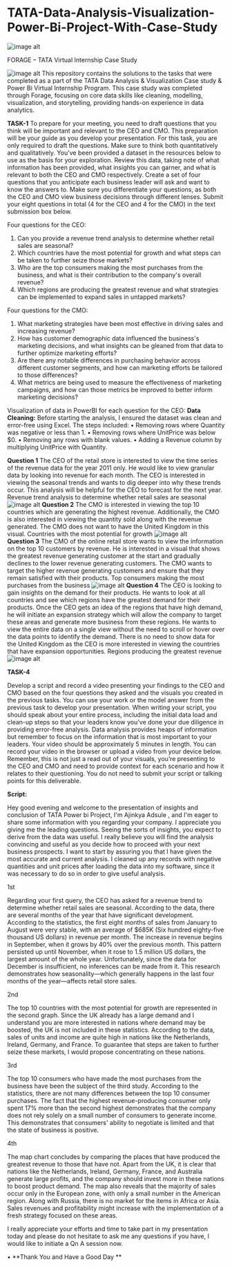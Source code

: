 # TATA-Data-Analysis-Visualization-Power-Bi-Project-With-Case-Study



![image alt](https://github.com/Ajinkya-Adsule/TATA-Data-Analysis-Visualization-Power-Bi-Project-With-Case-Study/blob/2733519b6d2787f89a04d946eeb0afb8f9895ac5/TATA_Virtual_Internship_Certificate_Ajinkya_Adsule%20pdf.png)


FORAGE – TATA   Virtual Internship Case Study 


![image alt](https://raw.githubusercontent.com/Ajinkya-Adsule/TATA-Data-Analysis-Visualization-Power-Bi-Project-With-Case-Study/refs/heads/main/tata%20project%20logo.webp)
This repository contains the solutions to the tasks that were completed as a part of the TATA Data Analysis & Visualization Case study & Power Bi Virtual Internship Program. This case study was completed through Forage, focusing on core data skills like cleaning, modelling, visualization, and storytelling, providing hands-on experience in data analytics.

**TASK-1**
To prepare for your meeting, you need to draft questions that you think will be important and relevant to the CEO and CMO. This preparation will be your guide as you develop your presentation. For this task, you are only required to draft the questions. Make sure to think both quantitatively and qualitatively. You’ve been provided a dataset in the resources below to use as the basis for your exploration. Review this data, taking note of what information has been provided, what insights you can garner, and what is relevant to both the CEO and CMO respectively. Create a set of four questions that you anticipate each business leader will ask and want to know the answers to. Make sure you differentiate your questions, as both the CEO and CMO view business decisions through different lenses. Submit your eight questions in total (4 for the CEO and 4 for the CMO) in the text submission box below.

Four questions for the CEO:

1.	Can you provide a revenue trend analysis to determine whether retail sales are seasonal?
2.	Which countries have the most potential for growth and what steps can be taken to further seize those markets?
3.	Who are the top consumers making the most purchases from the business, and what is their contribution to the company's overall revenue?
4.	Which regions are producing the greatest revenue and what strategies can be implemented to expand sales in untapped markets?

   
Four questions for the CMO:
1.	What marketing strategies have been most effective in driving sales and increasing revenue?
2.	How has customer demographic data influenced the business's marketing decisions, and what insights can be gleaned from that data to further optimize marketing efforts?
3.	Are there any notable differences in purchasing behavior across different customer segments, and how can marketing efforts be tailored to those differences?
4.	What metrics are being used to measure the effectiveness of marketing campaigns, and how can those metrics be improved to better inform marketing decisions?


Visualization of data in PowerBI for each question for the CEO:
**Data Cleaning:**
Before starting the analysis, I ensured the dataset was clean and error-free using Excel. The steps included:
•	Removing rows where Quantity was negative or less than 1.
•	Removing rows where UnitPrice was below $0.
•	Removing any rows with blank values.
•	Adding a Revenue column by multiplying UnitPrice with Quantity.

**Question 1**
The CEO of the retail store is interested to view the time series of the revenue data for the year 2011 only. He would like to view granular data by looking into revenue for each month. The CEO is interested in viewing the seasonal trends and wants to dig deeper into why these trends occur. This analysis will be helpful for the CEO to forecast for the next year.
	Revenue trend analysis to determine whether retail sales are seasonal 
 ![image alt](https://github.com/Ajinkya-Adsule/TATA-Data-Analysis-Visualization-Power-Bi-Project-With-Case-Study/blob/eee6b4fa47a75fac99dd682abc6e1ef33ba1c491/q%20no%201.png)
**Question 2**
The CMO is interested in viewing the top 10 countries which are generating the highest revenue. Additionally, the CMO is also interested in viewing the quantity sold along with the revenue generated. The CMO does not want to have the United Kingdom in this visual.
	Countries with the most potential for growth 
![image alt](https://github.com/Ajinkya-Adsule/TATA-Data-Analysis-Visualization-Power-Bi-Project-With-Case-Study/blob/eee6b4fa47a75fac99dd682abc6e1ef33ba1c491/q%20no%202.png)	 
**Question 3**
The CMO of the online retail store wants to view the information on the top 10 customers by revenue. He is interested in a visual that shows the greatest revenue generating customer at the start and gradually declines to the lower revenue generating customers. The CMO wants to target the higher revenue generating customers and ensure that they remain satisfied with their products.
	Top consumers making the most purchases from the business 
![image alt](https://github.com/Ajinkya-Adsule/TATA-Data-Analysis-Visualization-Power-Bi-Project-With-Case-Study/blob/eee6b4fa47a75fac99dd682abc6e1ef33ba1c491/q%20no%203.png)
**Question 4**
The CEO is looking to gain insights on the demand for their products. He wants to look at all countries and see which regions have the greatest demand for their products. Once the CEO gets an idea of the regions that have high demand, he will initiate an expansion strategy which will allow the company to target these areas and generate more business from these regions. He wants to view the entire data on a single view without the need to scroll or hover over the data points to identify the demand. There is no need to show data for the United Kingdom as the CEO is more interested in viewing the countries that have expansion opportunities.
	Regions producing the greatest revenue 
![image alt](https://github.com/Ajinkya-Adsule/TATA-Data-Analysis-Visualization-Power-Bi-Project-With-Case-Study/blob/eee6b4fa47a75fac99dd682abc6e1ef33ba1c491/q%20no%204.png)




**TASK-4**

Develop a script and record a video presenting your findings to the CEO and CMO based on the four questions they asked and the visuals you created in the previous tasks.
You can use your work or the model answer from the previous task to develop your presentation.
When writing your script, you should speak about your entire process, including the initial data load and clean-up steps so that your leaders know you’ve done your due diligence in providing error-free analysis. Data analysis provides heaps of information but remember to focus on the information that is most important to your leaders.
Your video should be approximately 5 minutes in length. You can record your video in the browser or upload a video from your device below.
Remember, this is not just a read out of your visuals, you’re presenting to the CEO and CMO and need to provide context for each scenario and how it relates to their questioning.
You do not need to submit your script or talking points for this deliverable.




**Script:**


Hey good evening and welcome to the presentation of insights and conclusion of TATA Power bi Project,
I'm Ajinkya Adsule , and I'm eager to share some information with you regarding your company. I appreciate you giving me the leading questions. Seeing the sorts of insights, you expect to derive from the data was useful. I really believe you will find the analysis convincing and useful as you decide how to proceed with your next business prospects.
I want to start by assuring you that I have given the most accurate and current analysis. I cleaned up any records with negative quantities and unit prices after loading the data into my software, since it was necessary to do so in order to give useful analysis.


1st 

Regarding your first query, the CEO has asked for a revenue trend to determine whether retail sales are seasonal. According to the data, there are several months of the year that have significant development. According to the statistics, the first eight months of sales from January to August were very stable, with an average of $685K (Six hundred eighty-five thousand US dollars) in revenue per month. The increase in revenue begins in September, when it grows by 40% over the previous month. This pattern persisted up until November, when it rose to 1.5 million US dollars, the largest amount of the whole year. Unfortunately, since the data for December is insufficient, no inferences can be made from it. This research demonstrates how seasonality—which generally happens in the last four months of the year—affects retail store sales.


2nd 

The top 10 countries with the most potential for growth are represented in the second graph. Since the UK already has a large demand and I understand you are more interested in nations where demand may be boosted, the UK is not included in these statistics. According to the data, sales of units and income are quite high in nations like the Netherlands, Ireland, Germany, and France. To guarantee that steps are taken to further seize these markets, I would propose concentrating on these nations.



3rd 

The top 10 consumers who have made the most purchases from the business have been the subject of the third study. According to the statistics, there are not many differences between the top 10 consumer purchases. The fact that the highest revenue-producing consumer only spent 17% more than the second highest demonstrates that the company does not rely solely on a small number of consumers to generate income. This demonstrates that consumers' ability to negotiate is limited and that the state of business is positive.


4th 

The map chart concludes by comparing the places that have produced the greatest revenue to those that have not. Apart from the UK, it is clear that nations like the Netherlands, Ireland, Germany, France, and Australia generate large profits, and the company should invest more in these nations to boost product demand. The map also reveals that the majority of sales occur only in the European zone, with only a small number in the American region. Along with Russia, there is no market for the items in Africa or Asia. Sales revenues and profitability might increase with the implementation of a fresh strategy focused on these areas.


I  really appreciate your efforts and time to take part in my presentation today and please do not hesitate to ask me any questions if you have, I would like to initiate a Qn A session now.


•	**Thank You and Have a Good Day **


